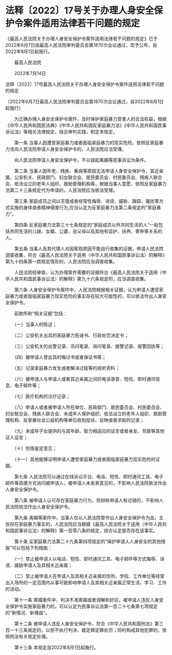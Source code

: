 # 法释〔2022〕17号关于办理人身安全保护令案件适用法律若干问题的规定

《最高人民法院关于办理人身安全保护令案件适用法律若干问题的规定》已于2022年6月7日由最高人民法院审判委员会第1870次会议通过，现予公布，自2022年8月1日起施行。

　　最高人民法院

　　2022年7月14日

法释〔2022〕17号最高人民法院关于办理人身安全保护令案件适用法律若干问题的规定

（2022年6月7日最高人民法院审判委员会第1870次会议通过，自2022年8月1日起施行）

　　为正确办理人身安全保护令案件，及时保护家庭暴力受害人的合法权益，根据《中华人民共和国民法典》《中华人民共和国反家庭暴力法》《中华人民共和国民事诉讼法》等相关法律规定，结合审判实践，制定本规定。

　　第一条  当事人因遭受家庭暴力或者面临家庭暴力的现实危险，依照反家庭暴力法向人民法院申请人身安全保护令的，人民法院应当受理。

　　向人民法院申请人身安全保护令，不以提起离婚等民事诉讼为条件。

　　第二条  当事人因年老、残疾、重病等原因无法申请人身安全保护令，其近亲属、公安机关、民政部门、妇女联合会、居民委员会、村民委员会、残疾人联合会、依法设立的老年人组织、救助管理机构等，根据当事人意愿，依照反家庭暴力法第二十三条规定代为申请的，人民法院应当依法受理。

　　第三条  家庭成员之间以冻饿或者经常性侮辱、诽谤、威胁、跟踪、骚扰等方式实施的身体或者精神侵害行为,应当认定为反家庭暴力法第二条规定的“家庭暴力”。

　　第四条  反家庭暴力法第三十七条规定的“家庭成员以外共同生活的人”一般包括共同生活的儿媳、女婿、公婆、岳父母以及其他有监护、扶养、寄养等关系的人。

　　第五条  当事人及其代理人对因客观原因不能自行收集的证据，申请人民法院调查收集，符合《最高人民法院关于适用〈中华人民共和国民事诉讼法〉的解释》第九十四条第一款规定情形的，人民法院应当调查收集。

　　人民法院经审查，认为办理案件需要的证据符合《最高人民法院关于适用〈中华人民共和国民事诉讼法〉的解释》第九十六条规定的，应当调查收集。

　　第六条  人身安全保护令案件中，人民法院根据相关证据，认为申请人遭受家庭暴力或者面临家庭暴力现实危险的事实存在较大可能性的，可以依法作出人身安全保护令。

　　前款所称“相关证据”包括：

　　（一）当事人的陈述；

　　（二）公安机关出具的家庭暴力告诫书、行政处罚决定书；

　　（三）公安机关的出警记录、讯问笔录、询问笔录、接警记录、报警回执等；

　　（四）被申请人曾出具的悔过书或者保证书等；

　　（五）记录家庭暴力发生或者解决过程等的视听资料；

　　（六）被申请人与申请人或者其近亲属之间的电话录音、短信、即时通讯信息、电子邮件等；

　　（七）医疗机构的诊疗记录；

　　（八）申请人或者被申请人所在单位、民政部门、居民委员会、村民委员会、妇女联合会、残疾人联合会、未成年人保护组织、依法设立的老年人组织、救助管理机构、反家暴社会公益机构等单位收到投诉、反映或者求助的记录；

　　（九）未成年子女提供的与其年龄、智力相适应的证言或者亲友、邻居等其他证人证言；

　　（十）伤情鉴定意见；

　　（十一）其他能够证明申请人遭受家庭暴力或者面临家庭暴力现实危险的证据。

　　第七条  人民法院可以通过在线诉讼平台、电话、短信、即时通讯工具、电子邮件等简便方式询问被申请人。被申请人未发表意见的，不影响人民法院依法作出人身安全保护令。

　　第八条  被申请人认可存在家庭暴力行为，但辩称申请人有过错的，不影响人民法院依法作出人身安全保护令。

　　第九条  离婚等案件中，当事人仅以人民法院曾作出人身安全保护令为由，主张存在家庭暴力事实的，人民法院应当根据《最高人民法院关于适用〈中华人民共和国民事诉讼法〉的解释》第一百零八条的规定，综合认定是否存在该事实。

　　第十条  反家庭暴力法第二十九条第四项规定的“保护申请人人身安全的其他措施”可以包括下列措施：

　　（一）禁止被申请人以电话、短信、即时通讯工具、电子邮件等方式侮辱、诽谤、威胁申请人及其相关近亲属；

　　（二）禁止被申请人在申请人及其相关近亲属的住所、学校、工作单位等经常出入场所的一定范围内从事可能影响申请人及其相关近亲属正常生活、学习、工作的活动。

　　第十一条  离婚案件中，判决不准离婚或者调解和好后，被申请人违反人身安全保护令实施家庭暴力的，可以认定为民事诉讼法第一百二十七条第七项规定的“新情况、新理由”。

　　第十二条  被申请人违反人身安全保护令，符合《中华人民共和国刑法》第三百一十三条规定的，以拒不执行判决、裁定罪定罪处罚；同时构成其他犯罪的，依照刑法有关规定处理。

　　第十三条  本规定自2022年8月1日起施行。
